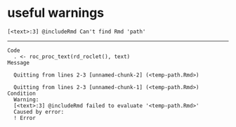# useful warnings

    [<text>:3] @includeRmd Can't find Rmd 'path'

---

    Code
      . <- roc_proc_text(rd_roclet(), text)
    Message
      
      Quitting from lines 2-3 [unnamed-chunk-2] (<temp-path.Rmd>)
      
      Quitting from lines 2-3 [unnamed-chunk-1] (<temp-path.Rmd>)
    Condition
      Warning:
      [<text>:3] @includeRmd failed to evaluate '<temp-path.Rmd>'
      Caused by error:
      ! Error

